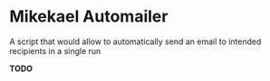 # Mikekael Automailer

A script that would allow to automatically send an email to intended recipients in a single run

**TODO**